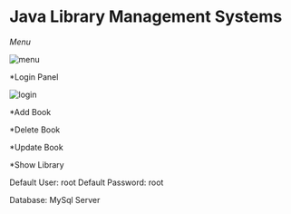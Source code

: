 # Java Library Management Systems
*Menu*

![menu](https://user-images.githubusercontent.com/54204782/139561024-81da50cb-06aa-44a2-a2c4-d4be28e8ea85.png)

*Login Panel

![login](https://user-images.githubusercontent.com/54204782/139561022-66952b68-6d8e-493e-a1cf-8892158a5dd8.png)


  *Add Book
  
  *Delete Book
  
  *Update Book
  
  *Show Library
  
  Default User: root
  Default Password: root
  
Database: MySql Server
